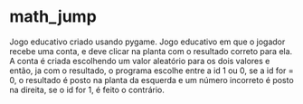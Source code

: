 # math_jump
Jogo educativo criado usando pygame. Jogo educativo em que o jogador recebe uma conta, e deve clicar na planta com o resultado correto para ela. A conta é criada escolhendo um valor aleatório para os dois valores e então, ja com o resultado, o programa escolhe entre a id 1 ou 0, se a id for = 0, o resultado é posto na planta da esquerda e um número incorreto é posto na direita, se o id for 1, é feito o contrário.
